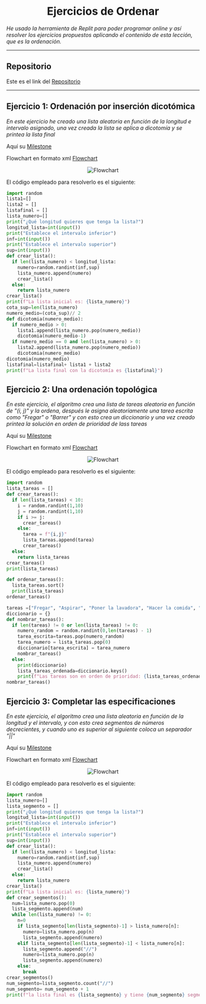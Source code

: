<h1 align="center">Ejercicios de Ordenar</h1>

*He usado la herramienta de Replit para poder programar online y así resolver los ejercicios propuestos aplicando el contenido de esta lección, que es la ordenación.*

***

<h2>Repositorio</h2>

Este es el link del [Repositorio](https://github.com/Diegodesantos1/EjerciciosOrdenar)

***

## Ejercicio 1: Ordenación por inserción dicotómica

*En este ejercicio he creado una lista aleatoria en función de la longitud e intervalo asignado, una vez creada la lista se aplica a dicotomía y se printea la lista final*

Aquí su [Milestone](https://github.com/Diegodesantos1/EjerciciosOrdenar/milestone/1?closed=1)

Flowchart en formato xml [Flowchart](https://github.com/Diegodesantos1/EjerciciosOrdenar/blob/main/Flowcharts/Flow_Ejercicio1/Flowchart1.drawio)

<center>
	 <img src="https://github.com/Diegodesantos1/EjerciciosOrdenar/blob/main/Flowcharts/Flow_Ejercicio1/Flowchart1.drawio.png" alt="Flowchart">
</center>

El código empleado para resolverlo es el siguiente:
```python
import random
lista1=[]
lista2 = []
listafinal = []
lista_numero=[]
print("¿Qué longitud quieres que tenga la lista?")
longitud_lista=int(input())
print("Establece el intervalo inferior")
inf=int(input())
print("Establece el intervalo superior")
sup=int(input())
def crear_lista():
  if len(lista_numero) < longitud_lista:
    numero=random.randint(inf,sup)
    lista_numero.append(numero)
    crear_lista()
  else:
    return lista_numero
crear_lista()
print(f"La lista inicial es: {lista_numero}")
cota_sup=len(lista_numero)
numero_medio=(cota_sup)// 2
def dicotomia(numero_medio):
  if numero_medio > 0:
    lista1.append(lista_numero.pop(numero_medio))
    dicotomia(numero_medio-1)
  if numero_medio == 0 and len(lista_numero) > 0:
    lista2.append(lista_numero.pop(numero_medio))
    dicotomia(numero_medio)
dicotomia(numero_medio)
listafinal=listafinal+ lista1 + lista2
print(f"La lista final con la dicotomía es {listafinal}")
```

## Ejercicio 2: Una ordenación topológica

*En este ejercicio, el algoritmo crea una lista de tareas aleatoria en función de "(i, j)" y la ordena, después le asigna aleatoriamente una tarea escrita como "Fregar" o "Barrer" y con esto crea un diccionario y una vez creado printea la solución en orden de prioridad de lass tareas*

Aquí su [Milestone](https://github.com/Diegodesantos1/EjerciciosOrdenar/milestone/2?closed=1)

Flowchart en formato xml [Flowchart](https://github.com/Diegodesantos1/EjerciciosOrdenar/blob/main/Flowcharts/Flow_Ejercicio2/Ejercicio2.drawio)


<center>
	<img src="https://github.com/Diegodesantos1/EjerciciosOrdenar/blob/main/Flowcharts/Flow_Ejercicio2/Ejercicio2.png" alt="Flowchart">
</center>

El código empleado para resolverlo es el siguiente:
```python
import random
lista_tareas = []
def crear_tareas():
  if len(lista_tareas) < 10:
    i = random.randint(1,10)
    j = random.randint(1,10)
    if i >= j:
      crear_tareas()
    else:
      tarea = f"{i,j}"
      lista_tareas.append(tarea)
      crear_tareas()
  else:
    return lista_tareas
crear_tareas()
print(lista_tareas)

def ordenar_tareas():
  lista_tareas.sort()
  print(lista_tareas)
ordenar_tareas()

tareas =["Fregar", "Aspirar", "Poner la lavadora", "Hacer la comida", "Limpiar los baños", "Tender la ropa", "Limpiar el polvo","Recoger la habitación", "Ordenar las estanterías", "Sacar el lavavajillas"]
diccionario = {}
def nombrar_tareas():
  if len(tareas) != 0 or len(lista_tareas) != 0:
    numero_random = random.randint(0,len(tareas) - 1)
    tarea_escrita=tareas.pop(numero_random)
    tarea_numero = lista_tareas.pop(0)
    diccionario[tarea_escrita] = tarea_numero
    nombrar_tareas()
  else:
    print(diccionario)
    lista_tareas_ordenada=diccionario.keys()
    print(f"Las tareas son en orden de prioridad: {lista_tareas_ordenada}")
nombrar_tareas()
```

## Ejercicio 3: Completar las especificaciones

*En este ejercicio, el algoritmo crea una lista aleatoria en función de la longitud y el intervalo, y con esto crea segmentos de números decrecientes, y cuando uno es superior al siguiente coloca un separador "||"*

Aquí su [Milestone](https://github.com/Diegodesantos1/EjerciciosOrdenar/milestone/3?closed=1)

Flowchart en formato xml [Flowchart](https://github.com/Diegodesantos1/EjerciciosOrdenar/blob/main/Flowcharts/Flow_Ejercicio3/Ejercicio3.drawio)

<center>
	 <img src="https://github.com/Diegodesantos1/EjerciciosOrdenar/blob/main/Flowcharts/Flow_Ejercicio3/Ejercicio3.drawio.png" alt="Flowchart">
</center>

El código empleado para resolverlo es el siguiente:
```python
import random
lista_numero=[]
lista_segmento = []
print("¿Qué longitud quieres que tenga la lista?")
longitud_lista=int(input())
print("Establece el intervalo inferior")
inf=int(input())
print("Establece el intervalo superior")
sup=int(input())
def crear_lista():
  if len(lista_numero) < longitud_lista:
    numero=random.randint(inf,sup)
    lista_numero.append(numero)
    crear_lista()
  else:
    return lista_numero
crear_lista()
print(f"La lista inicial es: {lista_numero}")
def crear_segmentos():
  num=lista_numero.pop(0)
  lista_segmento.append(num)
  while len(lista_numero) != 0:
    n=0
    if lista_segmento[len(lista_segmento)-1] > lista_numero[n]:
      numero=lista_numero.pop(n)
      lista_segmento.append(numero)
    elif lista_segmento[len(lista_segmento)-1] < lista_numero[n]:
      lista_segmento.append("//")
      numero=lista_numero.pop(n)
      lista_segmento.append(numero)
    else:
      break
crear_segmentos()
num_segmento=lista_segmento.count("//")
num_segmento= num_segmento + 1
print(f"la lista final es {lista_segmento} y tiene {num_segmento} segmentos")
```
